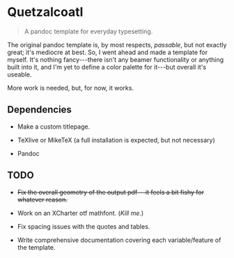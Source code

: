 # Quetzalcoatl

> A pandoc template for everyday typesetting.

The original pandoc template is, by most respects, *passable*, but not
exactly great; it's mediocre at best. So, I went ahead and made a template
for myself. It's nothing fancy---there isn't any beamer functionality or
anything built into it, and I'm yet to define a color palette for it---but
overall it's useable.

More work is needed, but, for now, it works.

## Dependencies

* Make a custom titlepage.

* TeXlive or MikeTeX (a full installation is expected, but not necessary)

* Pandoc

## TODO

* ~~Fix the overall geometry of the output pdf---it feels a bit fishy for
whatever reason.~~

* Work on an XCharter otf mathfont. (*Kill me.*)

* Fix spacing issues with the quotes and tables.

* Write comprehensive documentation covering each variable/feature of the
template.

